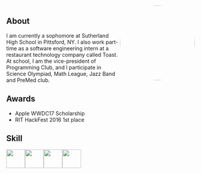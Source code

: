<img src="https://avatars1.githubusercontent.com/u/9156815?v=4&s=400&u=ba94d583f48f076be4b58109662fbc425a4f5cc5" width="200" height="200" style="border-radius:50%;overflow:hidden" scrolling="no" frameborder="10" allowTransparency="true" align="right">

## About  
I am currently a sophomore at Sutherland High School in Pittsford, NY. I also work part-time as a software engineering intern at a restaurant technology company called Toast. At school, I am the vice-president of Programming Club, and I participate in Science Olympiad, Math League, Jazz Band and PreMed club.

## Awards  
* Apple WWDC17 Scholarship
* RIT HackFest 2016 1st place

## Skill

<img src="https://seeklogo.com/images/L/linkedin-icon-logo-05B2880899-seeklogo.com.png" width="50" height="50" style="text-align: center; overflow:hidden; border: 10" scrolling="no" frameborder="10" allowTransparency="true" align="center"><img src="https://image.freepik.com/free-icon/facebook-circular-logo_318-37205.jpg" width="50" height="50" style="text-align: center; overflow:hidden; border: 10" scrolling="no" frameborder="10" allowTransparency="true" align="center"><img src="https://cdn1.iconfinder.com/data/icons/logotypes/32/circle-twitter-512.png" width="50" height="50" style="text-align: center; overflow:hidden; border: 10" scrolling="no" frameborder="10" allowTransparency="true" align="center"><img src="http://www.iconninja.com/files/526/715/707/social-logo-medium-media-icon.svg" width="50" height="50" style="text-align: center; overflow:hidden; border: 10" scrolling="no" frameborder="10" allowTransparency="true" align="center">
